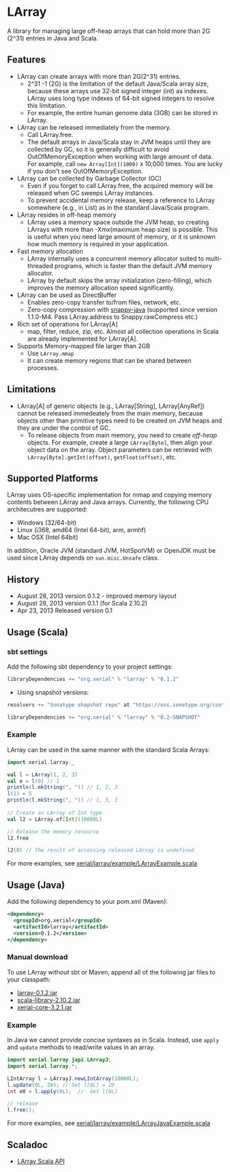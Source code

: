 LArray
=== 
A library for managing large off-heap arrays that can hold more than 2G (2^31) entries in Java and Scala.

## Features 
 * LArray can create arrays with more than 2G(2^31) entries.
   * 2^31 -1 (2G) is the limitation of the default Java/Scala array size, because these arrays use 32-bit signed integer (int) as indexes. LArray uses long type indexes of 64-bit signed integers to resolve this limitation.
   * For example, the entire human genome data (3GB) can be stored in LArray. 
 * LArray can be released immediately from the memory.
   * Call LArray.free.
   * The default arrays in Java/Scala stay in JVM heaps until they are collected by GC, so it is generally difficult to avoid OutOfMemoryException when working with large amount of data. For example, call `new Array[Int](1000)` x 10,000 times. You are lucky if you don't see OutOfMemoryException.
 * LArray can be collected by Garbage Collector (GC)
   * Even if you forget to call LArray.free, the acquired memory will be released when GC sweeps LArray instances.
   * To prevent accidental memory release, keep a reference to LArray somewhere (e.g., in List) as in the standard Java/Scala program.
 * LArray resides in off-heap memory 
   * LArray uses a memory space outside the JVM heap, so creating LArrays with more than -Xmx(maximum heap size) is possible. This is useful when you need large amount of memory, or it is unknown how much memory is required in your application.
 * Fast memory allocation
   * LArray internally uses a concurrent memory allocator suited to multi-threaded programs, which is faster than the default JVM memory allocator.
   * LArray by default skips the array initialization (zero-filling), which improves the memory allocation speed significantly.
 * LArray can be used as DirectBuffer
   * Enables zero-copy transfer to/from files, network, etc.
   * Zero-copy compression with [snappy-java](https://github.com/xerial/snappy-java) (supported since version 1.1.0-M4. Pass LArray.address to Snappy.rawCompress etc.) 
 * Rich set of operations for LArray[A]
   * map, filter, reduce, zip, etc. Almost all collection operations in Scala are already implemented for LArray[A].
 * Supports Memory-mapped file larger than 2GB 
   * Use `LArray.mmap`
   * It can create memory regions that can be shared between processes.
 
## Limitations

  * LArray[A] of generic objects (e.g., LArray[String], LArray[AnyRef]) cannot be released immedeately from the main memory, because objects other than primitive types need to be created on JVM heaps and they are under the control of GC. 
    * To release objects from main memory, you need to create *off-heap* objects. For example, create a large `LArray[Byte]`, then align your object data on the array. Object parameters can be retrieved with `LArray[Byte].getInt(offset)`, `getFloat(offset)`, etc. 
  

## Supported Platforms

LArray uses OS-specific implementation for mmap and copying memory contents between LArray and Java arrays. Currently, the following CPU architecutres are supported:

 * Windows (32/64-bit)
 * Linux (i368, amd64 (Intel 64-bit), arm, armhf)
 * Mac OSX (Intel 64bit)

In addition, Oracle JVM (standard JVM, HotSpotVM) or OpenJDK must be used since LArray depends on `sun.misc.Unsafe` class.

## History
 * August 28, 2013  version 0.1.2 - improved memory layout
 * August 28, 2013  version 0.1.1 (for Scala 2.10.2)
 * Apr 23, 2013   Released version 0.1

## Usage (Scala)

### sbt settings
Add the following sbt dependency to your project settings:

```scala
libraryDependencies += "org.xerial" % "larray" % "0.1.2"
```

 * Using snapshot versions:

```scala
resolvers += "Sonatype shapshot repo" at "https://oss.sonatype.org/content/repositories/snapshots/"

libraryDependencies += "org.xerial" % "larray" % "0.2-SNAPSHOT"
```
### Example

LArray can be used in the same manner with the standard Scala Arrays: 

```scala
import xerial.larray._

val l = LArray(1, 2, 3)
val e = l(0) // 1
println(l.mkString(", ")) // 1, 2, 3
l(1) = 5
println(l.mkString(", ")) // 1, 5, 3
    
// Create an LArray of Int type
val l2 = LArray.of[Int](10000L)

// Release the memory resource
l2.free 

l2(0) // The result of accessing released LArray is undefined
```

For more examples, see [xerial/larray/example/LArrayExample.scala](https://github.com/xerial/larray/blob/develop/src/main/scala/xerial/larray/example/LArrayExample.scala)

## Usage (Java)

Add the following dependency to your pom.xml (Maven): 
```xml
<dependency>
  <groupId>org.xerial</groupId>
  <artifactId>larray</artifactId>
  <version>0.1.2</version>
</dependency>
```

### Manual download

To use LArray without sbt or Maven, append all of the following jar files to your classpath:

 * [larray-0.1.2.jar](http://repo1.maven.org/maven2/org/xerial/larray/0.1.2/larray-0.1.2.jar)
 * [scala-library-2.10.2.jar](http://repo1.maven.org/maven2/org/scala-lang/scala-library/2.10.2/scala-library-2.10.2.jar)
 * [xerial-core-3.2.1.jar](http://repo1.maven.org/maven2/org/xerial/xerial-core/3.2.1/xerial-core-3.2.1.jar)

### Example 

In Java we cannot provide concise syntaxes as in Scala. Instead, use `apply` and `update` methods to read/write values in an array.

```java
import xerial.larray.japi.LArrayJ;
import xerial.larray.*;

LIntArray l = LArrayJ.newLIntArray(10000L);
l.update(0L, 20); // Set l[0L] = 20
int e0 = l.apply(0L);  //  Get l[0L]

// release 
l.free();
```
For more examples, see [xerial/larray/example/LArrayJavaExample.scala](https://github.com/xerial/larray/blob/develop/src/main/scala/xerial/larray/example/LArrayJavaExample.java)

## Scaladoc

 * [LArray Scala API](https://oss.sonatype.org/service/local/repositories/releases/archive/org/xerial/larray/0.1.2/larray-0.1.2-javadoc.jar/!/index.html#xerial.larray.package)
 
